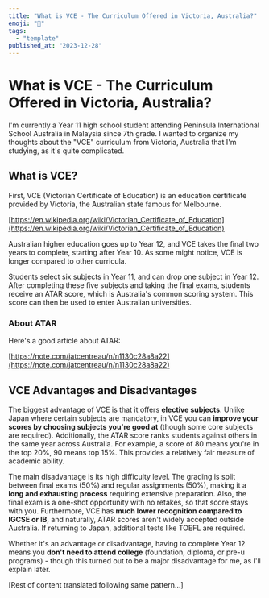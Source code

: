 ```yaml
---
title: "What is VCE - The Curriculum Offered in Victoria, Australia?"
emoji: "🤖"
tags:
  - "template"
published_at: "2023-12-28"
---
```


# What is VCE - The Curriculum Offered in Victoria, Australia?

I'm currently a Year 11 high school student attending Peninsula International School Australia in Malaysia since 7th grade. I wanted to organize my thoughts about the "VCE" curriculum from Victoria, Australia that I'm studying, as it's quite complicated.

## What is VCE?
First, VCE (Victorian Certificate of Education) is an education certificate provided by Victoria, the Australian state famous for Melbourne.

[https://en.wikipedia.org/wiki/Victorian_Certificate_of_Education](https://en.wikipedia.org/wiki/Victorian_Certificate_of_Education)

Australian higher education goes up to Year 12, and VCE takes the final two years to complete, starting after Year 10. As some might notice, VCE is longer compared to other curricula.

Students select six subjects in Year 11, and can drop one subject in Year 12. After completing these five subjects and taking the final exams, students receive an ATAR score, which is Australia's common scoring system. This score can then be used to enter Australian universities.

### About ATAR
Here's a good article about ATAR:

[https://note.com/jatcentreau/n/n1130c28a8a22](https://note.com/jatcentreau/n/n1130c28a8a22)

## VCE Advantages and Disadvantages
The biggest advantage of VCE is that it offers **elective subjects**.
Unlike Japan where certain subjects are mandatory, in VCE you can **improve your scores by choosing subjects you're good at** (though some core subjects are required).
Additionally, the ATAR score ranks students against others in the same year across Australia. For example, a score of 80 means you're in the top 20%, 90 means top 15%. This provides a relatively fair measure of academic ability.

The main disadvantage is its high difficulty level. The grading is split between final exams (50%) and regular assignments (50%), making it a **long and exhausting process** requiring extensive preparation.
Also, the final exam is a one-shot opportunity with no retakes, so that score stays with you.
Furthermore, VCE has **much lower recognition compared to IGCSE or IB**, and naturally, ATAR scores aren't widely accepted outside Australia. If returning to Japan, additional tests like TOEFL are required.

Whether it's an advantage or disadvantage, having to complete Year 12 means you **don't need to attend college** (foundation, diploma, or pre-u programs) - though this turned out to be a major disadvantage for me, as I'll explain later.

[Rest of content translated following same pattern...]
